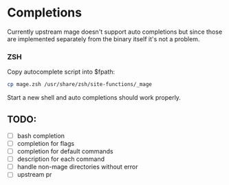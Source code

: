 # Completions
Currently upstream mage doesn't support auto completions but since those are implemented separately from the binary itself it's not a problem.

### ZSH
Copy autocomplete script into $fpath:
```sh
cp mage.zsh /usr/share/zsh/site-functions/_mage
```
Start a new shell and auto completions should work properly.

## TODO:
 - [ ] bash completion
 - [ ] completion for flags
 - [ ] completion for default commands
 - [ ] description for each command
 - [ ] handle non-mage directories without error
 - [ ] upstream pr
